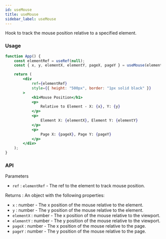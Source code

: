 ```yaml
---
id: useMouse
title: useMouse
sidebar_label: useMouse
---
```


Hook to track the mouse position relative to a specified element.

### Usage

```jsx
function App() {
	const elementRef = useRef(null);
	const { x, y, elementX, elementY, pageX, pageY } = useMouse(elementRef);

	return (
		<div
			ref={elementRef}
			style={{ height: "500px", border: "1px solid black" }}
		>
			<h1>Mouse Position</h1>
			<p>
				Relative to Element - X: {x}, Y: {y}
			</p>
			<p>
				Element X: {elementX}, Element Y: {elementY}
			</p>
			<p>
				Page X: {pageX}, Page Y: {pageY}
			</p>
		</div>
	);
}
```

### API

Parameters

- `ref` : `elementRef` - The ref to the element to track mouse position.

Returns : An object with the following properties:

- `x` : number - The x position of the mouse relative to the element.
- `y` : number - The y position of the mouse relative to the element.
- `elementX` : number - The x position of the mouse relative to the viewport.
- `elementY` : number - The y position of the mouse relative to the viewport.
- `pageX` : number - The x position of the mouse relative to the page.
- `pageY` : number - The y position of the mouse relative to the page.
